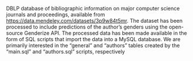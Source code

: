 DBLP database of bibliographic information on major computer science
journals and proceedings, available from https://data.mendeley.com/datasets/3p9w84t5mr. The dataset has
been processed to include predictions of the author’s genders using the open-source Genderize API. The
processed data has been made available in the form of SQL scripts that import the data into a MySQL
database. We are primarily interested in the “general” and “authors” tables created by the “main.sql” and
“authors.sql” scripts, respectively
